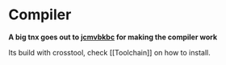 # Compiler
**A big tnx goes out to [jcmvbkbc](https://github.com/jcmvbkbc) for making the compiler work**

Its build with crosstool, check [[Toolchain]] on how to install.
